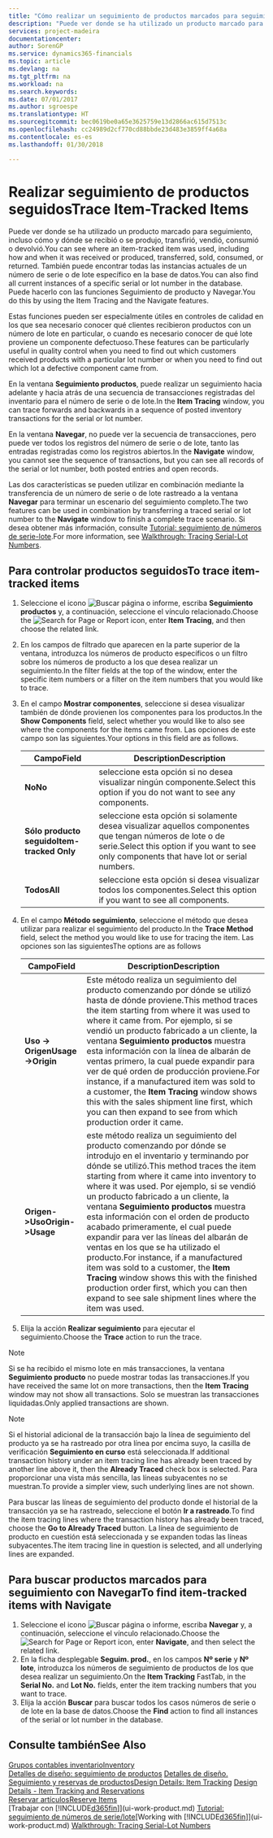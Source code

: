 ```yaml
---
title: "Cómo realizar un seguimiento de productos marcados para seguimiento | Documentos de Microsoft"
description: "Puede ver donde se ha utilizado un producto marcado para seguimiento, incluso cómo y dónde se recibió o se produjo, transfirió, vendió, consumió o devolvió. También puede encontrar todas las instancias actuales de un número de serie o de lote específico en la base de datos. Puede hacerlo con las funciones Seguimiento de producto y Navegar."
services: project-madeira
documentationcenter: 
author: SorenGP
ms.service: dynamics365-financials
ms.topic: article
ms.devlang: na
ms.tgt_pltfrm: na
ms.workload: na
ms.search.keywords: 
ms.date: 07/01/2017
ms.author: sgroespe
ms.translationtype: HT
ms.sourcegitcommit: bec0619be0a65e3625759e13d2866ac615d7513c
ms.openlocfilehash: cc24989d2cf770cd88bbde23d483e3859ff4a68a
ms.contentlocale: es-es
ms.lasthandoff: 01/30/2018

---
```

# <a name="trace-item-tracked-items"></a><span data-ttu-id="7d74d-105">Realizar seguimiento de productos seguidos</span><span class="sxs-lookup"><span data-stu-id="7d74d-105">Trace Item-Tracked Items</span></span>
<span data-ttu-id="7d74d-106">Puede ver donde se ha utilizado un producto marcado para seguimiento, incluso cómo y dónde se recibió o se produjo, transfirió, vendió, consumió o devolvió.</span><span class="sxs-lookup"><span data-stu-id="7d74d-106">You can see where an item-tracked item was used, including how and when it was received or produced, transferred, sold, consumed, or returned.</span></span> <span data-ttu-id="7d74d-107">También puede encontrar todas las instancias actuales de un número de serie o de lote específico en la base de datos.</span><span class="sxs-lookup"><span data-stu-id="7d74d-107">You can also find all current instances of a specific serial or lot number in the database.</span></span> <span data-ttu-id="7d74d-108">Puede hacerlo con las funciones Seguimiento de producto y Navegar.</span><span class="sxs-lookup"><span data-stu-id="7d74d-108">You do this by using the Item Tracing and the Navigate features.</span></span>  

 <span data-ttu-id="7d74d-109">Estas funciones pueden ser especialmente útiles en controles de calidad en los que sea necesario conocer qué clientes recibieron productos con un número de lote en particular, o cuando es necesario conocer de qué lote proviene un componente defectuoso.</span><span class="sxs-lookup"><span data-stu-id="7d74d-109">These features can be particularly useful in quality control when you need to find out which customers received products with a particular lot number or when you need to find out which lot a defective component came from.</span></span>  

 <span data-ttu-id="7d74d-110">En la ventana **Seguimiento productos**, puede realizar un seguimiento hacia adelante y hacia atrás de una secuencia de transacciones registradas del inventario para el número de serie o de lote.</span><span class="sxs-lookup"><span data-stu-id="7d74d-110">In the **Item Tracing** window, you can trace forwards and backwards in a sequence of posted inventory transactions for the serial or lot number.</span></span>  

 <span data-ttu-id="7d74d-111">En la ventana **Navegar**, no puede ver la secuencia de transacciones, pero puede ver todos los registros del número de serie o de lote, tanto las entradas registradas como los registros abiertos.</span><span class="sxs-lookup"><span data-stu-id="7d74d-111">In the **Navigate** window, you cannot see the sequence of transactions, but you can see all records of the serial or lot number, both posted entries and open records.</span></span>  

 <span data-ttu-id="7d74d-112">Las dos características se pueden utilizar en combinación mediante la transferencia de un número de serie o de lote rastreado a la ventana **Navegar** para terminar un escenario del seguimiento completo.</span><span class="sxs-lookup"><span data-stu-id="7d74d-112">The two features can be used in combination by transferring a traced serial or lot number to the **Navigate** window to finish a complete trace scenario.</span></span> <span data-ttu-id="7d74d-113">Si desea obtener más información, consulte [Tutorial: seguimiento de números de serie-lote](walkthrough-tracing-serial-lot-numbers.md).</span><span class="sxs-lookup"><span data-stu-id="7d74d-113">For more information, see [Walkthrough: Tracing Serial-Lot Numbers](walkthrough-tracing-serial-lot-numbers.md).</span></span>  

## <a name="to-trace-item-tracked-items"></a><span data-ttu-id="7d74d-114">Para controlar productos seguidos</span><span class="sxs-lookup"><span data-stu-id="7d74d-114">To trace item-tracked items</span></span>  

1.  <span data-ttu-id="7d74d-115">Seleccione el icono ![Buscar página o informe](media/ui-search/search_small.png "icono Buscar página o informe"), escriba **Seguimiento productos** y, a continuación, seleccione el vínculo relacionado.</span><span class="sxs-lookup"><span data-stu-id="7d74d-115">Choose the ![Search for Page or Report](media/ui-search/search_small.png "Search for Page or Report icon") icon, enter **Item Tracing**, and then choose the related link.</span></span>  
2.  <span data-ttu-id="7d74d-116">En los campos de filtrado que aparecen en la parte superior de la ventana, introduzca los números de producto específicos o un filtro sobre los números de producto a los que desea realizar un seguimiento.</span><span class="sxs-lookup"><span data-stu-id="7d74d-116">In the filter fields at the top of the window, enter the specific item numbers or a filter on the item numbers that you would like to trace.</span></span>  
3.  <span data-ttu-id="7d74d-117">En el campo **Mostrar componentes**, seleccione si desea visualizar también de dónde provienen los componentes para los productos.</span><span class="sxs-lookup"><span data-stu-id="7d74d-117">In the **Show Components** field, select whether you would like to also see where the components for the items came from.</span></span> <span data-ttu-id="7d74d-118">Las opciones de este campo son las siguientes.</span><span class="sxs-lookup"><span data-stu-id="7d74d-118">Your options in this field are as follows.</span></span>  

    |<span data-ttu-id="7d74d-119">Campo</span><span class="sxs-lookup"><span data-stu-id="7d74d-119">Field</span></span>|<span data-ttu-id="7d74d-120">Description</span><span class="sxs-lookup"><span data-stu-id="7d74d-120">Description</span></span>|  
    |----------------------------------|---------------------------------------|  
    |<span data-ttu-id="7d74d-121">**No**</span><span class="sxs-lookup"><span data-stu-id="7d74d-121">**No**</span></span>|<span data-ttu-id="7d74d-122">seleccione esta opción si no desea visualizar ningún componente.</span><span class="sxs-lookup"><span data-stu-id="7d74d-122">Select this option if you do not want to see any components.</span></span>|  
    |<span data-ttu-id="7d74d-123">**Sólo producto seguido**</span><span class="sxs-lookup"><span data-stu-id="7d74d-123">**Item-tracked Only**</span></span>|<span data-ttu-id="7d74d-124">seleccione esta opción si solamente desea visualizar aquellos componentes que tengan números de lote o de serie.</span><span class="sxs-lookup"><span data-stu-id="7d74d-124">Select this option if you want to see only components that have lot or serial numbers.</span></span>|  
    |<span data-ttu-id="7d74d-125">**Todos**</span><span class="sxs-lookup"><span data-stu-id="7d74d-125">**All**</span></span>|<span data-ttu-id="7d74d-126">seleccione esta opción si desea visualizar todos los componentes.</span><span class="sxs-lookup"><span data-stu-id="7d74d-126">Select this option if you want to see all components.</span></span>|  

4.  <span data-ttu-id="7d74d-127">En el campo **Método seguimiento**, seleccione el método que desea utilizar para realizar el seguimiento del producto.</span><span class="sxs-lookup"><span data-stu-id="7d74d-127">In the **Trace Method** field, select the method you would like to use for tracing the item.</span></span> <span data-ttu-id="7d74d-128">Las opciones son las siguientes</span><span class="sxs-lookup"><span data-stu-id="7d74d-128">The options are as follows</span></span>  

    |<span data-ttu-id="7d74d-129">Campo</span><span class="sxs-lookup"><span data-stu-id="7d74d-129">Field</span></span>|<span data-ttu-id="7d74d-130">Description</span><span class="sxs-lookup"><span data-stu-id="7d74d-130">Description</span></span>|  
    |----------------------------------|---------------------------------------|  
    |<span data-ttu-id="7d74d-131">**Uso -> Origen**</span><span class="sxs-lookup"><span data-stu-id="7d74d-131">**Usage->Origin**</span></span>|<span data-ttu-id="7d74d-132">Este método realiza un seguimiento del producto comenzando por dónde se utilizó hasta de dónde proviene.</span><span class="sxs-lookup"><span data-stu-id="7d74d-132">This method traces the item starting from where it was used to where it came from.</span></span> <span data-ttu-id="7d74d-133">Por ejemplo, si se vendió un producto fabricado a un cliente, la ventana **Seguimiento productos** muestra esta información con la línea de albarán de ventas primero, la cual puede expandir para ver de qué orden de producción proviene.</span><span class="sxs-lookup"><span data-stu-id="7d74d-133">For instance, if a manufactured item was sold to a customer, the **Item Tracing** window shows this with the sales shipment line first, which you can then expand to see from which production order it came.</span></span>|  
    |<span data-ttu-id="7d74d-134">**Origen->Uso**</span><span class="sxs-lookup"><span data-stu-id="7d74d-134">**Origin->Usage**</span></span>|<span data-ttu-id="7d74d-135">este método realiza un seguimiento del producto comenzando por dónde se introdujo en el inventario y terminando por dónde se utilizó.</span><span class="sxs-lookup"><span data-stu-id="7d74d-135">This method traces the item starting from where it came into inventory to where it was used.</span></span> <span data-ttu-id="7d74d-136">Por ejemplo, si se vendió un producto fabricado a un cliente, la ventana **Seguimiento productos** muestra esta información con el orden de producto acabado primeramente, el cual puede expandir para ver las líneas del albarán de ventas en los que se ha utilizado el producto.</span><span class="sxs-lookup"><span data-stu-id="7d74d-136">For instance, if a manufactured item was sold to a customer, the **Item Tracing** window shows this with the finished production order first, which you can then expand to see sale shipment lines where the item was used.</span></span>|  

5.  <span data-ttu-id="7d74d-137">Elija la acción **Realizar seguimiento** para ejecutar el seguimiento.</span><span class="sxs-lookup"><span data-stu-id="7d74d-137">Choose the **Trace** action to run the trace.</span></span>  

> [!NOTE]  
>  <span data-ttu-id="7d74d-138">Si se ha recibido el mismo lote en más transacciones, la ventana **Seguimiento producto** no puede mostrar todas las transacciones.</span><span class="sxs-lookup"><span data-stu-id="7d74d-138">If you have received the same lot on more transactions, then the **Item Tracing** window may not show all transactions.</span></span> <span data-ttu-id="7d74d-139">Solo se muestran las transacciones liquidadas.</span><span class="sxs-lookup"><span data-stu-id="7d74d-139">Only applied transactions are shown.</span></span>  

> [!NOTE]  
>  <span data-ttu-id="7d74d-140">Si el historial adicional de la transacción bajo la línea de seguimiento del producto ya se ha rastreado por otra línea por encima suyo, la casilla de verificación **Seguimiento en curso** está seleccionada.</span><span class="sxs-lookup"><span data-stu-id="7d74d-140">If additional transaction history under an item tracing line has already been traced by another line above it, then the **Already Traced** check box is selected.</span></span> <span data-ttu-id="7d74d-141">Para proporcionar una vista más sencilla, las líneas subyacentes no se muestran.</span><span class="sxs-lookup"><span data-stu-id="7d74d-141">To provide a simpler view, such underlying lines are not shown.</span></span>  
>   
>  <span data-ttu-id="7d74d-142">Para buscar las líneas de seguimiento del producto donde el historial de la transacción ya se ha rastreado, seleccione el botón **Ir a rastreado**.</span><span class="sxs-lookup"><span data-stu-id="7d74d-142">To find the item tracing lines where the transaction history has already been traced, choose the **Go to Already Traced** button.</span></span> <span data-ttu-id="7d74d-143">La línea de seguimiento de producto en cuestión está seleccionada y se expanden todas las líneas subyacentes.</span><span class="sxs-lookup"><span data-stu-id="7d74d-143">The item tracing line in question is selected, and all underlying lines are expanded.</span></span>  

## <a name="to-find-item-tracked-items-with-navigate"></a><span data-ttu-id="7d74d-144">Para buscar productos marcados para seguimiento con Navegar</span><span class="sxs-lookup"><span data-stu-id="7d74d-144">To find item-tracked items with Navigate</span></span>  

1.  <span data-ttu-id="7d74d-145">Seleccione el icono ![Buscar página o informe](media/ui-search/search_small.png "icono Buscar página o informe"), escriba **Navegar** y, a continuación, seleccione el vínculo relacionado.</span><span class="sxs-lookup"><span data-stu-id="7d74d-145">Choose the ![Search for Page or Report](media/ui-search/search_small.png "Search for Page or Report icon") icon, enter **Navigate**, and then select the related link.</span></span>  
2.  <span data-ttu-id="7d74d-146">En la ficha desplegable **Seguim. prod.**, en los campos **Nº serie** y **Nº lote**, introduzca los números de seguimiento de productos de los que desea realizar un seguimiento.</span><span class="sxs-lookup"><span data-stu-id="7d74d-146">On the **Item Tracking** FastTab, in the **Serial No.** and **Lot No.** fields, enter the item tracking numbers that you want to trace.</span></span>  
3.  <span data-ttu-id="7d74d-147">Elija la acción **Buscar** para buscar todos los casos números de serie o de lote en la base de datos.</span><span class="sxs-lookup"><span data-stu-id="7d74d-147">Choose the **Find** action to find all instances of the serial or lot number in the database.</span></span>  

## <a name="see-also"></a><span data-ttu-id="7d74d-148">Consulte también</span><span class="sxs-lookup"><span data-stu-id="7d74d-148">See Also</span></span>  
[<span data-ttu-id="7d74d-149">Grupos contables inventario</span><span class="sxs-lookup"><span data-stu-id="7d74d-149">Inventory</span></span>](inventory-manage-inventory.md)  
<span data-ttu-id="7d74d-150">[Detalles de diseño: seguimiento de productos](design-details-item-tracking.md)
[Detalles de diseño. Seguimiento y reservas de productos](design-details-item-tracking-and-reservations.md)</span><span class="sxs-lookup"><span data-stu-id="7d74d-150">[Design Details: Item Tracking](design-details-item-tracking.md)
[Design Details - Item Tracking and Reservations](design-details-item-tracking-and-reservations.md)</span></span>  
[<span data-ttu-id="7d74d-151">Reservar artículos</span><span class="sxs-lookup"><span data-stu-id="7d74d-151">Reserve Items</span></span>](inventory-how-to-reserve-items.md)  
<span data-ttu-id="7d74d-152">[Trabajar con [!INCLUDE[d365fin](includes/d365fin_md.md)]](ui-work-product.md)
[Tutorial: seguimiento de números de serie/lote](walkthrough-tracing-serial-lot-numbers.md)</span><span class="sxs-lookup"><span data-stu-id="7d74d-152">[Working with [!INCLUDE[d365fin](includes/d365fin_md.md)]](ui-work-product.md)
[Walkthrough: Tracing Serial-Lot Numbers](walkthrough-tracing-serial-lot-numbers.md)</span></span>


